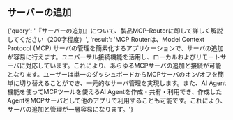 ## サーバーの追加

{'query': '『サーバーの追加』について、製品MCP-Routerに即して詳しく解説してください（200字程度）', 'result': 'MCP Routerは、Model Context Protocol (MCP) サーバの管理を簡素化するアプリケーションで、サーバの追加が容易に行えます。ユニバーサル接続機能を活用し、ローカルおよびリモートサーバに対応しています。これにより、あらゆるMCPサーバの追加と接続が可能となります。ユーザーは単一のダッシュボードからMCPサーバのオン/オフを簡単に切り替えることができ、一元的なサーバ管理を実現します。また、AI Agent機能を使ってMCPツールを使えるAI Agentを作成・共有・利用でき、作成したAgentをMCPサーバとして他のアプリで利用することも可能です。これにより、サーバの追加と管理が一層容易になります。'}
